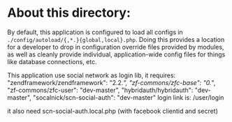 About this directory:
=====================

By default, this application is configured to load all configs in
`./config/autoload/{,*.}{global,local}.php`. Doing this provides a
location for a developer to drop in configuration override files provided by
modules, as well as cleanly provide individual, application-wide config files
for things like database connections, etc.



This application use social network as login lib, it requires:
		"zendframework/zendframework": "2.2.*",
        "zf-commons/zfc-base": "0.*",
        "zf-commons/zfc-user": "dev-master",
        "hybridauth/hybridauth": "dev-master",
        "socalnick/scn-social-auth": "dev-master"
login link is: /user/login

it also need scn-social-auth.local.php (with facebook clientid and secret)

